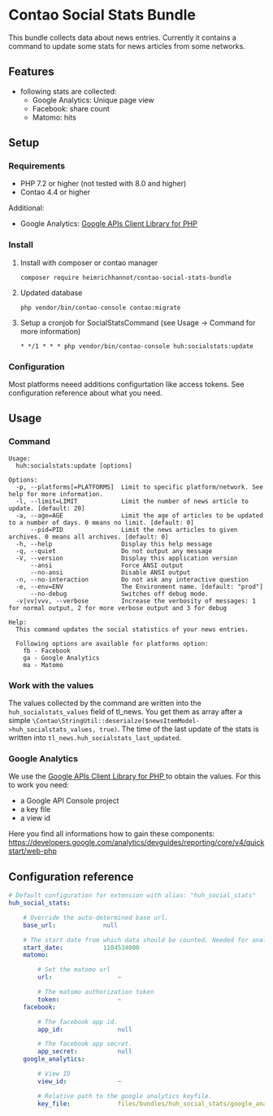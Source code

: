 # Contao Social Stats Bundle

This bundle collects data about news entries. Currently it contains a command to update some stats for news articles from some networks.

## Features
- following stats are collected:
  - Google Analytics: Unique page view
  - Facebook: share count
  - Matomo: hits

## Setup

### Requirements
- PHP 7.2 or higher (not tested with 8.0 and higher)
- Contao 4.4 or higher

Additional:
- Google Analytics: [Google APIs Client Library for PHP
  ](https://github.com/googleapis/google-api-php-client)

### Install 
1. Install with composer or contao manager

       composer require heimrichhannot/contao-social-stats-bundle

2. Updated database

       php vendor/bin/contao-console contao:migrate

3. Setup a cronjob for SocialStatsCommand (see Usage -> Command for more information)

       * */1 * * * php vendor/bin/contao-console huh:socialstats:update

### Configuration

Most platforms neeed additions configurtation like access tokens. See configuration reference about what you need. 

## Usage

### Command 

```
Usage:
  huh:socialstats:update [options]

Options:
  -p, --platforms[=PLATFORMS]  Limit to specific platform/network. See help for more information.
  -l, --limit=LIMIT            Limit the number of news article to update. [default: 20]
  -a, --age=AGE                Limit the age of articles to be updated to a number of days. 0 means no limit. [default: 0]
      --pid=PID                Limit the news articles to given archives. 0 means all archives. [default: 0]
  -h, --help                   Display this help message
  -q, --quiet                  Do not output any message
  -V, --version                Display this application version
      --ansi                   Force ANSI output
      --no-ansi                Disable ANSI output
  -n, --no-interaction         Do not ask any interactive question
  -e, --env=ENV                The Environment name. [default: "prod"]
      --no-debug               Switches off debug mode.
  -v|vv|vvv, --verbose         Increase the verbosity of messages: 1 for normal output, 2 for more verbose output and 3 for debug

Help:
  This command updates the social statistics of your news entries.
  
  Following options are available for platforms option:
    fb - Facebook
    ga - Google Analytics
    ma - Matomo
```

### Work with the values

The values collected by the command are written into the `huh_socialstats_values` field of tl_news. You get them as array after a simple `\Contao\StringUtil::deserialze($newsItemModel->huh_socialstats_values, true)`. The time of the last update of the stats is written into `tl_news.huh_socialstats_last_updated`.

### Google Analytics
We use the [Google APIs Client Library for PHP
](https://github.com/googleapis/google-api-php-client) to obtain the values. For this to work you need:

- a Google API Console project
- a key file
- a view id

Here you find all informations how to gain these components: https://developers.google.com/analytics/devguides/reporting/core/v4/quickstart/web-php 

## Configuration reference

```yaml
# Default configuration for extension with alias: "huh_social_stats"
huh_social_stats:

    # Override the auto-determined base url.
    base_url:             null

    # The start date from which data should be counted. Needed for analytics services like matomo or google analytics. Default values is 2005-01-01 as timestamp.
    start_date:           1104534000
    matomo:

        # Set the matomo url
        url:                  ~

        # The matomo authorization token
        token:                ~
    facebook:

        # The facebook app id.
        app_id:               null

        # The facebook app secret.
        app_secret:           null
    google_analytics:

        # View ID
        view_id:              ~

        # Relative path to the google analytics keyfile.
        key_file:             files/bundles/huh_social_stats/google_analytics/privatekey.json
```